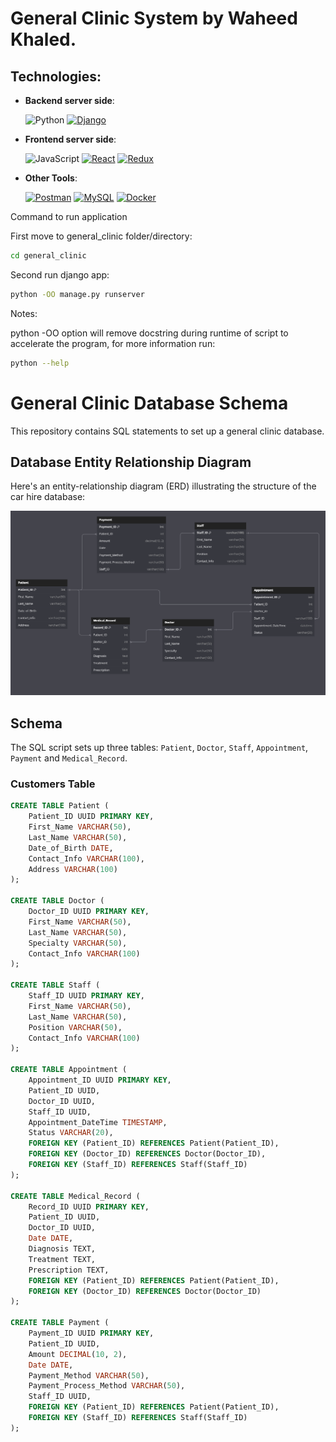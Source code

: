 # General Clinic System by Waheed Khaled.

## Technologies:

- **Backend server side**:

  ![Python](https://img.shields.io/badge/Python%20-%2314354C.svg?style=for-the-badge&logo=python&logoColor=white)
  [![Django](https://img.shields.io/badge/Django%20-%2320232a.svg?style=for-the-badge&logo=django&logoColor=white&color=092E20)](https://www.djangoproject.com/)

- **Frontend server side**:

  ![JavaScript](https://img.shields.io/badge/JavaScript%20-%23F7DF1E.svg?style=for-the-badge&logo=javascript&logoColor=black)
  [![React](https://img.shields.io/badge/React%20-%2320232a.svg?style=for-the-badge&logo=react&logoColor=61DAFB&color=61DAFB)](https://reactjs.org/)
  [![Redux](https://img.shields.io/badge/Redux%20-%2320232a.svg?style=for-the-badge&logo=redux&logoColor=764ABC&color=764ABC)](https://redux.js.org/)

- **Other Tools**:

  [![Postman](https://img.shields.io/badge/Postman%20-%2320232a.svg?style=for-the-badge&logo=postman&logoColor=FF6C37&color=FF6C37)](https://www.postman.com/)
  [![MySQL](https://img.shields.io/badge/MySQL%20-%2320232a.svg?style=for-the-badge&logo=mysql&logoColor=white&color=4479A1)](https://www.mysql.com/)
  [![Docker](https://img.shields.io/badge/Docker%20-%2320232a.svg?style=for-the-badge&logo=docker&logoColor=2496ED&color=2496ED)](https://www.docker.com/)

Command to run application

First move to general_clinic folder/directory:

```bash
cd general_clinic
```

Second run django app:

```bash
python -OO manage.py runserver
```

Notes:

python -OO option will remove docstring during runtime of script to accelerate the program, for more information run:

```bash
python --help
```

# General Clinic Database Schema

This repository contains SQL statements to set up a general clinic database.

## Database Entity Relationship Diagram

Here's an entity-relationship diagram (ERD) illustrating the structure of the car hire database:

![ERD](./erd.png)

## Schema

The SQL script sets up three tables: `Patient`, `Doctor`, `Staff`, `Appointment`, `Payment` and `Medical_Record`.

### Customers Table

```sql
CREATE TABLE Patient (
    Patient_ID UUID PRIMARY KEY,
    First_Name VARCHAR(50),
    Last_Name VARCHAR(50),
    Date_of_Birth DATE,
    Contact_Info VARCHAR(100),
    Address VARCHAR(100)
);

CREATE TABLE Doctor (
    Doctor_ID UUID PRIMARY KEY,
    First_Name VARCHAR(50),
    Last_Name VARCHAR(50),
    Specialty VARCHAR(50),
    Contact_Info VARCHAR(100)
);

CREATE TABLE Staff (
    Staff_ID UUID PRIMARY KEY,
    First_Name VARCHAR(50),
    Last_Name VARCHAR(50),
    Position VARCHAR(50),
    Contact_Info VARCHAR(100)
);

CREATE TABLE Appointment (
    Appointment_ID UUID PRIMARY KEY,
    Patient_ID UUID,
    Doctor_ID UUID,
    Staff_ID UUID,
    Appointment_DateTime TIMESTAMP,
    Status VARCHAR(20),
    FOREIGN KEY (Patient_ID) REFERENCES Patient(Patient_ID),
    FOREIGN KEY (Doctor_ID) REFERENCES Doctor(Doctor_ID),
    FOREIGN KEY (Staff_ID) REFERENCES Staff(Staff_ID)
);

CREATE TABLE Medical_Record (
    Record_ID UUID PRIMARY KEY,
    Patient_ID UUID,
    Doctor_ID UUID,
    Date DATE,
    Diagnosis TEXT,
    Treatment TEXT,
    Prescription TEXT,
    FOREIGN KEY (Patient_ID) REFERENCES Patient(Patient_ID),
    FOREIGN KEY (Doctor_ID) REFERENCES Doctor(Doctor_ID)
);

CREATE TABLE Payment (
    Payment_ID UUID PRIMARY KEY,
    Patient_ID UUID,
    Amount DECIMAL(10, 2),
    Date DATE,
    Payment_Method VARCHAR(50),
    Payment_Process_Method VARCHAR(50),
    Staff_ID UUID,
    FOREIGN KEY (Patient_ID) REFERENCES Patient(Patient_ID),
    FOREIGN KEY (Staff_ID) REFERENCES Staff(Staff_ID)
);
```
